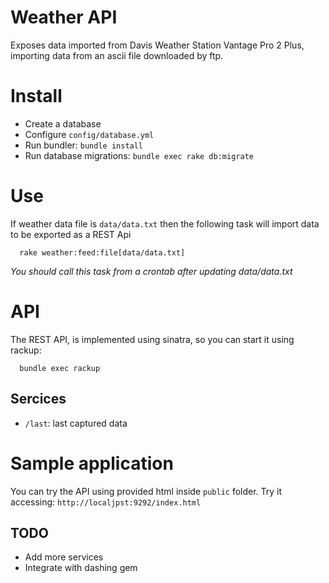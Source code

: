 # Weather API

Exposes data imported from Davis Weather Station Vantage Pro 2 Plus, importing
data from an ascii file downloaded by ftp.

# Install

* Create a database
* Configure `config/database.yml`
* Run bundler: `bundle install`
* Run database migrations: `bundle exec rake db:migrate`

# Use

If weather data file is `data/data.txt` then the following task will import data
to be exported as a REST Api

```
  rake weather:feed:file[data/data.txt]
```

*You should call this task from a crontab after updating data/data.txt*

# API

The REST API, is implemented using sinatra, so you can start it using rackup:

```
  bundle exec rackup
```
## Sercices

* `/last`: last captured data 

# Sample application

You can try the API using provided html inside `public` folder. Try it
accessing: `http://localjpst:9292/index.html`

## TODO
* Add more services 
* Integrate with dashing gem

